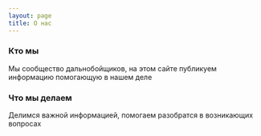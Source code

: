 ```yaml
---
layout: page
title: О нас
---
```

### Кто мы

Мы сообщество дальнобойщиков, на этом сайте публикуем информацию помогающую в нашем деле

### Что мы делаем

Делимся важной информацией, помогаем разобратся в возникающих вопросах

